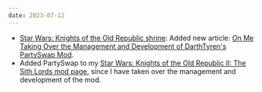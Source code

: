 ```yaml
---
date: 2023-07-12
---
```


* [Star Wars: Knights of the Old Republic shrine](/shrines/starwarskotor/): Added new article: [On Me Taking Over the Management and Development of DarthTyren's PartySwap Mod](/shrines/starwarskotor/articles/partyswap-management-takeover).
* Added PartySwap to my [Star Wars: Knights of the Old Republic II: The Sith Lords mod page](/projects/videogamemods/kotor2), since I have taken over the management and development of the mod.

